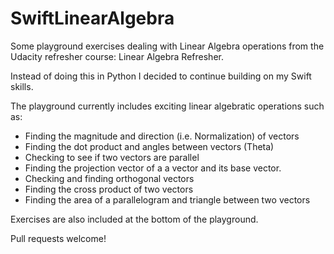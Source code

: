 # SwiftLinearAlgebra
Some playground exercises dealing with Linear Algebra operations from the Udacity refresher course: Linear Algebra Refresher.

Instead of doing this in Python I decided to continue building on my Swift skills.

The playground currently includes exciting linear algebratic operations such as:
 - Finding the magnitude and direction (i.e. Normalization) of vectors
 - Finding the dot product and angles between vectors (Theta)
 - Checking to see if two vectors are parallel
 - Finding the projection vector of a a vector and its base vector.
 - Checking and finding orthogonal vectors
 - Finding the cross product of two vectors
 - Finding the area of a parallelogram and triangle between two vectors
 
 Exercises are also included at the bottom of the playground.
 
 Pull requests welcome!
